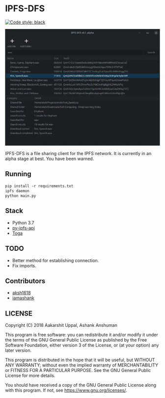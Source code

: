 # IPFS-DFS
[![Code style: black](https://img.shields.io/badge/code%20style-black-000000.svg)](https://github.com/ambv/black)

![Screenshot](assets/screenshot.png)

IPFS-DFS is a file sharing client for the IPFS network. It is currently in an alpha stage at best. You have been warned.

## Running
```
pip install -r requirements.txt
ipfs daemon
python main.py
```

## Stack
- Python 3.7
- [py-ipfs-api](https://github.com/ipfs/py-ipfs-api)
- [Toga](https://pybee.org/toga/)

## TODO
- Better method for establishing connection.
- Fix imports.

## Contributors
- [aksh1618](https://github.com/aksh1618)
- [iamashank](https://github.com/iamashank)

## LICENSE

Copyright (C) 2018 Aakarshit Uppal, Ashank Anshuman

This program is free software: you can redistribute it and/or modify
it under the terms of the GNU General Public License as published by
the Free Software Foundation, either version 3 of the License, or
(at your option) any later version.

This program is distributed in the hope that it will be useful,
but WITHOUT ANY WARRANTY; without even the implied warranty of
MERCHANTABILITY or FITNESS FOR A PARTICULAR PURPOSE.  See the
GNU General Public License for more details.

You should have received a copy of the GNU General Public License
along with this program.  If not, see <https://www.gnu.org/licenses/>.

